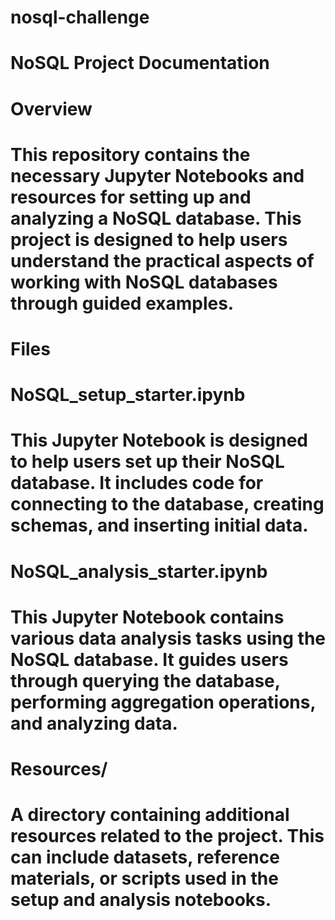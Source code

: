 # nosql-challenge
# NoSQL Project Documentation
# Overview
# This repository contains the necessary Jupyter Notebooks and resources for setting up and analyzing a NoSQL database. This project is designed to help users understand the practical aspects of working with NoSQL databases through guided examples.
#
# Files
# NoSQL_setup_starter.ipynb
# This Jupyter Notebook is designed to help users set up their NoSQL database. It includes code for connecting to the database, creating schemas, and inserting initial data.
#
# NoSQL_analysis_starter.ipynb
# This Jupyter Notebook contains various data analysis tasks using the NoSQL database. It guides users through querying the database, performing aggregation operations, and analyzing data.
#
# Resources/
# A directory containing additional resources related to the project. This can include datasets, reference materials, or scripts used in the setup and analysis notebooks.